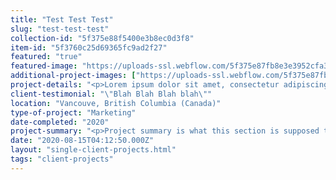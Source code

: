 ```yaml
---
title: "Test Test Test"
slug: "test-test-test"
collection-id: "5f375e88f5400e3b8ec0d3f8"
item-id: "5f3760c25d69365fc9ad2f27"
featured: "true"
featured-image: "https://uploads-ssl.webflow.com/5f375e87fb8e3e3952cfa3f2/5f3dfe2c1874ada919a59df6_Algi_Bath_Toys_2_Pack-Toys-LW12832-9298_Blue_mix.jpg"
additional-project-images: ["https://uploads-ssl.webflow.com/5f375e87fb8e3e3952cfa3f2/5f3dfe2c1874ada919a59df6_Algi_Bath_Toys_2_Pack-Toys-LW12832-9298_Blue_mix.jpg","https://uploads-ssl.webflow.com/5f375e87fb8e3e3952cfa3f2/5f3dfe4922284538780f4b6b_Amara_Swimsuit-Swimwear-LW12890-2070_Confetti_terracotta-1_1b781120-6728-45d2-9e5b-1cb12dacbd65.jpg","https://uploads-ssl.webflow.com/5f375e87fb8e3e3952cfa3f2/5f3ef8ee7008584e53269d13_Bre_Sandals-Shoes-LW12871-2100_Rose_686579a8-5cde-4990-ade6-964da3d61330.jpg","https://uploads-ssl.webflow.com/5f375e87fb8e3e3952cfa3f2/5f3ef8eeaa79a34169ca06cf_6A575168-8F54-4397-B78D-2D4D5EC77158.JPG","https://uploads-ssl.webflow.com/5f375e87fb8e3e3952cfa3f2/5f3ef8ee7ebd845804a7d04b_Bre_Sandals-Shoes-LW12871-6900_Sea_blue-2.jpg"]
project-details: "<p>Lorem ipsum dolor sit amet, consectetur adipiscing elit. Vestibulum sodales metus sem, nec consectetur felis tincidunt at. Curabitur bibendum eros arcu, in accumsan augue ullamcorper fringilla. Nunc in erat a mi porta consectetur. Aliquam in turpis interdum, fringilla dui nec, eleifend enim. Cras elit nunc, tincidunt ac ex a, condimentum commodo sem. Integer a libero at lectus sagittis ultrices aliquet vel diam. Aenean fermentum a quam vel dignissim. Class aptent taciti sociosqu ad litora torquent per conubia nostra, per inceptos himenaeos. Aenean imperdiet metus quis elit sagittis, ac congue mauris sollicitudin. Praesent at commodo sem. Sed vel quam erat. Nulla facilisi. Etiam scelerisque, lorem ac faucibus ullamcorper, ligula nunc eleifend leo, ac luctus arcu ex vel lorem. Aliquam dolor diam, consectetur sed leo eu, malesuada pellentesque lorem.</p>"
client-testimonial: "\"Blah Blah Blah blah\""
location: "Vancouve, British Columbia (Canada)"
type-of-project: "Marketing"
date-completed: "2020"
project-summary: "<p>Project summary is what this section is supposed to have!</p>"
date: "2020-08-15T04:12:50.000Z"
layout: "single-client-projects.html"
tags: "client-projects"
---
```



